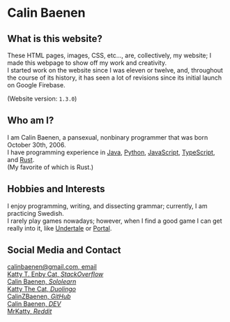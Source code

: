 # Calin Baenen



## What is this website?

These HTML pages, images, CSS, etc..., are, collectively, my website; I made this webpage to show off my work and creativity.  
I started work on the website since I was eleven or twelve, and, throughout the course of its history, it has seen a lot of revisions since its initial launch on Google Firebase.

(Website version: `1.3.0`)


## Who am I?

I am Calin Baenen, a pansexual, nonbinary programmer that was born October 30th, 2006.  
I have programming experience in [Java](https://en.wikipedia.org/wiki/Java_(programming_language)), [Python](https://en.wikipedia.org/wiki/Python_(programming_language)), [JavaScript](https://en.wikipedia.org/wiki/JavaScript), [TypeScript](https://en.wikipedia.org/wiki/TypeScript), and [Rust](https://en.wikipedia.org/wiki/Rust_(programming_language)).  
    (My favorite of which is Rust.)


## Hobbies and Interests

I enjoy programming, writing, and dissecting grammar; currently, I am practicing Swedish.  
I rarely play games nowadays; however, when I find a good game I can get really into it, like [Undertale](https://undertale.com/) or [Portal](https://store.steampowered.com/app/400/Portal/).


## Social Media and Contact

[calinbaenen@gmail.com, email](mailto:calinbaenen@gmail.com)  
[Katty T. Enby Cat, *StackOverflow*](https://stackoverflow.com/users/10963964/katty-t-enby-cat)  
[Calin Baenen, *Sololearn*](https://www.sololearn.com/profile/10522950)  
[Katty The Cat, *Duolingo*](https://www.duolingo.com/profile/CalinTheCatboy)  
[CalinZBaenen, *GitHub*](https://github.com/CalinZBaenen)  
[Calin Baenen, *DEV*](https://dev.to/baenencalin)  
[MrKatty, *Reddit*](https://www.reddit.com/user/MrKatty)